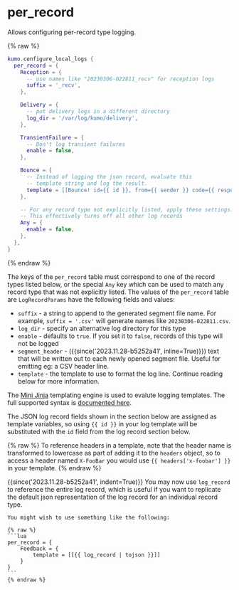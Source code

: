 # per_record

Allows configuring per-record type logging.

{% raw %}
```lua
kumo.configure_local_logs {
  per_record = {
    Reception = {
      -- use names like "20230306-022811_recv" for reception logs
      suffix = '_recv',
    },

    Delivery = {
      -- put delivery logs in a different directory
      log_dir = '/var/log/kumo/delivery',
    },

    TransientFailure = {
      -- Don't log transient failures
      enable = false,
    },

    Bounce = {
      -- Instead of logging the json record, evaluate this
      -- template string and log the result.
      template = [[Bounce! id={{ id }}, from={{ sender }} code={{ response.code }} age={{ timestamp - created }}]],
    },

    -- For any record type not explicitly listed, apply these settings.
    -- This effectively turns off all other log records
    Any = {
      enable = false,
    },
  },
}
```
{% endraw %}

The keys of the `per_record` table must correspond to one of the
record types listed below, or the special `Any` key which can be used
to match any record type that was not explicitly listed.  The values of
the `per_record` table are `LogRecordParams` have the following fields
and values:

* `suffix` - a string to append to the generated segment file name.
  For example, `suffix = '.csv'` will generate names like `20230306-022811.csv`.
* `log_dir` - specify an alternative log directory for this type
* `enable` - defaults to `true`. If you set it to `false`, records of this
  type will not be logged
* `segment_header` - ({{since('2023.11.28-b5252a41', inline=True)}}) text that will be written
  out to each newly opened segment file. Useful for emitting eg: a CSV header
  line.
* `template` - the template to use to format the log line. Continue reading
  below for more information.

The [Mini Jinja](https://docs.rs/minijinja/latest/minijinja/) templating engine
is used to evalute logging templates.  The full supported syntax is [documented
here](https://docs.rs/minijinja/latest/minijinja/syntax/index.html).

The JSON log record fields shown in the section below are assigned as template
variables, so using `{{ id }}` in your log template will be substituted with
the `id` field from the log record section below.

{% raw %}
To reference headers in a template, note that the header name is transformed to
lowercase as part of adding it to the `headers` object, so to access a header
named `X-FooBar` you would use `{{ headers['x-foobar'] }}` in your template.
{% endraw %}

{{since('2023.11.28-b5252a41', indent=True)}}
    You may now use `log_record` to reference the entire log record,
    which is useful if you want to replicate the default json representation
    of the log record for an individual record type.

    You might wish to use something like the following:

    {% raw %}
    ```lua
    per_record = {
        Feedback = {
            template = [[{{ log_record | tojson }}]]
        }
    }
    ```
    {% endraw %}


